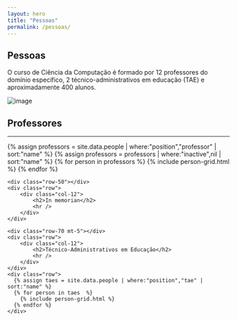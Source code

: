 ```yaml
---
layout: hero
title: "Pessoas"
permalink: /pessoas/
---
```


<div class="row align-items-center pt-2 pt-lg-5">
    <div class="col-md-8">
        <h2>Pessoas</h2>
        <p class="lead">O curso de Ciência da Computação é formado por 12 professores do domínio específico, 2 técnico-administrativos em educação (TAE) e aproximadamente 400 alunos.</p>
    </div>
    <div class="col-md-1"></div>
    <div class="col-md-3">
        <p><img alt="image" class="img-fluid" src="{{ site.url }}/images/illustrations/team.svg"></p>
    </div>
</div>

<section class="fdb-block team-8 mt-5">
  <div class="container">
    <div class="row-50"></div>
    <div class="row">
        <div class="col-12">
            <h2>Professores</h2>
            <hr />
        </div>
    </div>
    <div class="row text-left">
      {% assign professors = site.data.people | where:"position","professor" | sort:"name" %}
      {% assign professors = professors | where:"inactive",nil | sort:"name" %}
      {% for person in professors %}
        {% include person-grid.html %}
      {% endfor %}
    </div>
     
    <div class="row-50"></div>
    <div class="row">
        <div class="col-12">
            <h2>In memorian</h2>
            <hr />
        </div>
    </div>  
      
    <div class="row-70 mt-5"></div>
    <div class="row">
        <div class="col-12">
            <h2>Técnico-Administrativos em Educação</h2>
            <hr />
        </div>
    </div>
    <div class="row">
      {% assign taes = site.data.people | where:"position","tae" | sort:"name" %}
      {% for person in taes  %}
        {% include person-grid.html %}
      {% endfor %}
    </div>
  </div>
</section>
